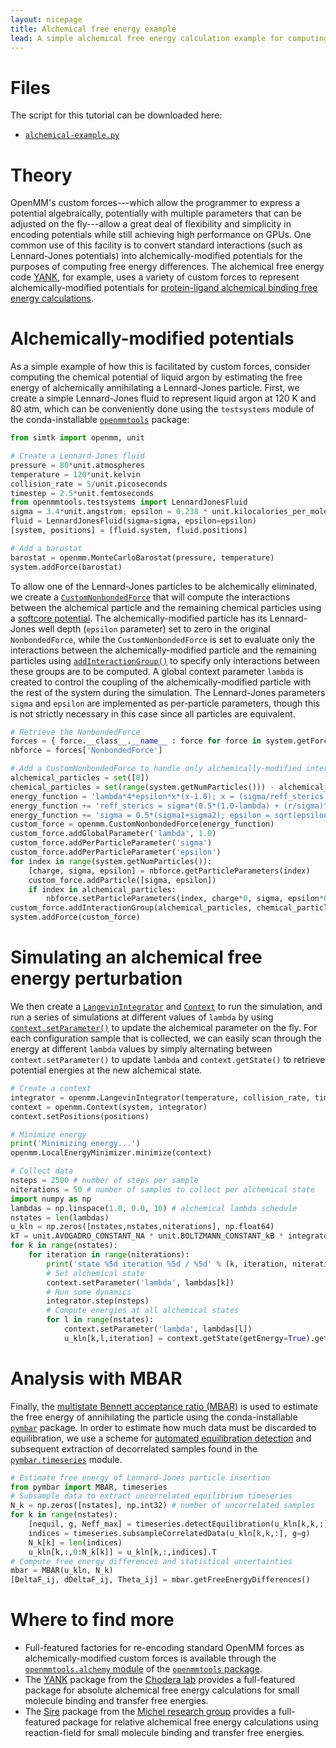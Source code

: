 ```yaml
---
layout: nicepage
title: Alchemical free energy example
lead: A simple alchemical free energy calculation example for computing the free energy of inserting a Lennard-Jones particle in a Lennard-Jones fluid
---
```


# Files

The script for this tutorial can be downloaded here:
* [`alchemical-example.py`](files/alchemical-example.py)

# Theory

OpenMM's custom forces---which allow the programmer to express a potential algebraically, potentially with multiple parameters that can be adjusted on the fly---allow a great deal of flexibility and simplicity in encoding potentials while still achieving high performance on GPUs.
One common use of this facility is to convert standard interactions (such as Lennard-Jones potentials) into alchemically-modified potentials for the purposes of computing free energy differences.
The alchemical free energy code [YANK](http://github.com/choderalab/yank), for example, uses a variety of custom forces to represent alchemically-modified potentials for [protein-ligand alchemical binding free energy calculations](http://dx.doi.org/10.1007/s10822-013-9689-8).

# Alchemically-modified potentials

As a simple example of how this is facilitated by custom forces, consider computing the chemical potential of liquid argon by estimating the free energy of alchemically annihilating a Lennard-Jones particle.
First, we create a simple Lennard-Jones fluid to represent liquid argon at 120 K and 80 atm, which can be conveniently done using the `testsystems` module of the conda-installable [`openmmtools`](http://github.com/choderalab/openmmtools) package:
```python
from simtk import openmm, unit

# Create a Lennard-Jones fluid
pressure = 80*unit.atmospheres
temperature = 120*unit.kelvin
collision_rate = 5/unit.picoseconds
timestep = 2.5*unit.femtoseconds
from openmmtools.testsystems import LennardJonesFluid
sigma = 3.4*unit.angstrom; epsilon = 0.238 * unit.kilocalories_per_mole
fluid = LennardJonesFluid(sigma=sigma, epsilon=epsilon)
[system, positions] = [fluid.system, fluid.positions]

# Add a barostat
barostat = openmm.MonteCarloBarostat(pressure, temperature)
system.addForce(barostat)
```
To allow one of the Lennard-Jones particles to be alchemically eliminated, we create a [`CustomNonbondedForce`](http://docs.openmm.org/7.1.0/api-python/generated/simtk.openmm.openmm.CustomNonbondedForce.html#simtk.openmm.openmm.CustomNonbondedForce) that will compute the interactions between the alchemical particle and the remaining chemical particles using a [softcore potential](http://dx.doi.org/10.1016/0009-2614(94)00397-1).
The alchemically-modified particle has its Lennard-Jones well depth (`epsilon` parameter) set to zero in the original `NonbondedForce`, while the `CustomNonbondedForce` is set to evaluate only the interactions between the alchemically-modified particle and the remaining particles using [`addInteractionGroup()`](http://docs.openmm.org/7.1.0/api-python/generated/simtk.openmm.openmm.CustomNonbondedForce.html#simtk.openmm.openmm.CustomNonbondedForce.addInteractionGroup) to specify only interactions between these groups are to be computed.
A global context parameter `lambda` is created to control the coupling of the alchemically-modified particle with the rest of the system during the simulation.
The Lennard-Jones parameters `sigma` and `epsilon` are implemented as per-particle parameters, though this is not strictly necessary in this case since all particles are equivalent.
```python
# Retrieve the NonbondedForce
forces = { force.__class__.__name__ : force for force in system.getForces() }
nbforce = forces['NonbondedForce']

# Add a CustomNonbondedForce to handle only alchemically-modified interactions
alchemical_particles = set([0])
chemical_particles = set(range(system.getNumParticles())) - alchemical_particles
energy_function = 'lambda*4*epsilon*x*(x-1.0); x = (sigma/reff_sterics)^6;'
energy_function += 'reff_sterics = sigma*(0.5*(1.0-lambda) + (r/sigma)^6)^(1/6);'
energy_function += 'sigma = 0.5*(sigma1+sigma2); epsilon = sqrt(epsilon1*epsilon2);'
custom_force = openmm.CustomNonbondedForce(energy_function)
custom_force.addGlobalParameter('lambda', 1.0)
custom_force.addPerParticleParameter('sigma')
custom_force.addPerParticleParameter('epsilon')
for index in range(system.getNumParticles()):
    [charge, sigma, epsilon] = nbforce.getParticleParameters(index)
    custom_force.addParticle([sigma, epsilon])
    if index in alchemical_particles:
        nbforce.setParticleParameters(index, charge*0, sigma, epsilon*0)
custom_force.addInteractionGroup(alchemical_particles, chemical_particles)
system.addForce(custom_force)
```

# Simulating an alchemical free energy perturbation

We then create a [`LangevinIntegrator`](http://docs.openmm.org/7.1.0/api-python/generated/simtk.openmm.openmm.LangevinIntegrator.html#simtk.openmm.openmm.LangevinIntegrator) and [`Context`](http://docs.openmm.org/7.1.0/api-python/generated/simtk.openmm.openmm.Context.html#simtk.openmm.openmm.Context) to run the simulation, and run a series of simulations at different values of `lambda` by using [`context.setParameter()`](http://docs.openmm.org/7.1.0/api-python/generated/simtk.openmm.openmm.Context.html#simtk.openmm.openmm.Context.setParameter) to update the alchemical parameter on the fly.
For each configuration sample that is collected, we can easily scan through the energy at different `lambda` values by simply alternating between `context.setParameter()` to update `lambda` and `context.getState()` to retrieve potential energies at the new alchemical state.
```python
# Create a context
integrator = openmm.LangevinIntegrator(temperature, collision_rate, timestep)
context = openmm.Context(system, integrator)
context.setPositions(positions)

# Minimize energy
print('Minimizing energy...')
openmm.LocalEnergyMinimizer.minimize(context)

# Collect data
nsteps = 2500 # number of steps per sample
niterations = 50 # number of samples to collect per alchemical state
import numpy as np
lambdas = np.linspace(1.0, 0.0, 10) # alchemical lambda schedule
nstates = len(lambdas)
u_kln = np.zeros([nstates,nstates,niterations], np.float64)
kT = unit.AVOGADRO_CONSTANT_NA * unit.BOLTZMANN_CONSTANT_kB * integrator.getTemperature()
for k in range(nstates):
    for iteration in range(niterations):
        print('state %5d iteration %5d / %5d' % (k, iteration, niterations))
        # Set alchemical state
        context.setParameter('lambda', lambdas[k])
        # Run some dynamics
        integrator.step(nsteps)
        # Compute energies at all alchemical states
        for l in range(nstates):
            context.setParameter('lambda', lambdas[l])
            u_kln[k,l,iteration] = context.getState(getEnergy=True).getPotentialEnergy() / kT

```

# Analysis with MBAR

Finally, the [multistate Bennett acceptance ratio (MBAR)](https://dx.doi.org/10.1063%2F1.2978177) is used to estimate the free energy of annihilating the particle using the conda-installable [`pymbar`](http://pymbar.org/) package.
In order to estimate how much data must be discarded to equilibration, we use a scheme for [automated equilibration detection](http://dx.doi.org/10.1021/acs.jctc.5b00784) and subsequent extraction of decorrelated samples found in the [`pymbar.timeseries`](http://github.com/choderalab/pymbar) module.
```python
# Estimate free energy of Lennard-Jones particle insertion
from pymbar import MBAR, timeseries
# Subsample data to extract uncorrelated equilibrium timeseries
N_k = np.zeros([nstates], np.int32) # number of uncorrelated samples
for k in range(nstates):
    [nequil, g, Neff_max] = timeseries.detectEquilibration(u_kln[k,k,:])
    indices = timeseries.subsampleCorrelatedData(u_kln[k,k,:], g=g)
    N_k[k] = len(indices)
    u_kln[k,:,0:N_k[k]] = u_kln[k,:,indices].T
# Compute free energy differences and statistical uncertainties
mbar = MBAR(u_kln, N_k)
[DeltaF_ij, dDeltaF_ij, Theta_ij] = mbar.getFreeEnergyDifferences()
```

# Where to find more

* Full-featured factories for re-encoding standard OpenMM forces as alchemically-modified custom forces is available through the [`openmmtools.alchemy` module](http://openmmtools.readthedocs.io/en/latest/alchemy.html) of the [`openmmtools` package](https://github.com/choderalab/openmmtools).
* The [YANK](http://getyank.org) package from the [Chodera lab](http://choderalab.org) provides a full-featured package for absolute alchemical free energy calculations for small molecule binding and transfer free energies.
* The [Sire](http://siremol.org/) package from the [Michel research group](http://www.julienmichel.net/) provides a full-featured package for relative alchemical free energy calculations using reaction-field for small molecule binding and transfer free energies.
